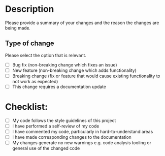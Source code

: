 # Description

Please provide a summary of your changes and the reason the changes are being made.

## Type of change

Please select the option that is relevant.

  - [ ] Bug fix (non-breaking change which fixes an issue)
  - [ ] New feature (non-breaking change which adds functionality)
  - [ ] Breaking change (fix or feature that would cause existing functionality to not work as expected)
  - [ ] This change requires a documentation update

# Checklist:

  - [ ] My code follows the style guidelines of this project
  - [ ] I have performed a self-review of my code
  - [ ] I have commented my code, particularly in hard-to-understand areas
  - [ ] I have made corresponding changes to the documentation
  - [ ] My changes generate no new warnings e.g. code analysis tooling or general use of the changed code
